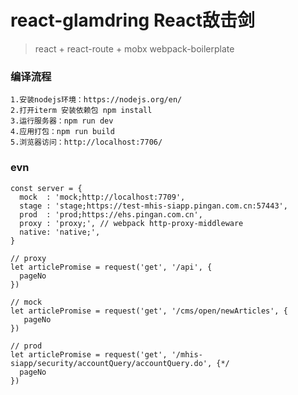# react-glamdring React敌击剑

> react + react-route + mobx
> webpack-boilerplate

### 编译流程
```
1.安装nodejs环境：https://nodejs.org/en/
2.打开iterm 安装依赖包 npm install
3.运行服务器：npm run dev
4.应用打包：npm run build
5.浏览器访问：http://localhost:7706/
```

### evn
```
const server = {
  mock  : 'mock;http://localhost:7709',
  stage : 'stage;https://test-mhis-siapp.pingan.com.cn:57443',
  prod  : 'prod;https://ehs.pingan.com.cn',
  proxy : 'proxy;', // webpack http-proxy-middleware
  native: 'native;',
}

// proxy
let articlePromise = request('get', '/api', {
  pageNo
})

// mock
let articlePromise = request('get', '/cms/open/newArticles', {
   pageNo
})

// prod
let articlePromise = request('get', '/mhis-siapp/security/accountQuery/accountQuery.do', {*/
  pageNo
})

```
